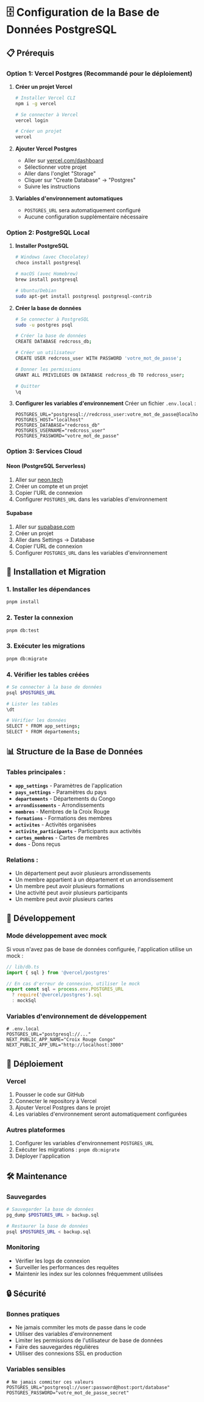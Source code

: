 # 🗄️ Configuration de la Base de Données PostgreSQL

## 📋 Prérequis

### Option 1: Vercel Postgres (Recommandé pour le déploiement)

1. **Créer un projet Vercel**
   ```bash
   # Installer Vercel CLI
   npm i -g vercel
   
   # Se connecter à Vercel
   vercel login
   
   # Créer un projet
   vercel
   ```

2. **Ajouter Vercel Postgres**
   - Aller sur [vercel.com/dashboard](https://vercel.com/dashboard)
   - Sélectionner votre projet
   - Aller dans l'onglet "Storage"
   - Cliquer sur "Create Database" → "Postgres"
   - Suivre les instructions

3. **Variables d'environnement automatiques**
   - `POSTGRES_URL` sera automatiquement configuré
   - Aucune configuration supplémentaire nécessaire

### Option 2: PostgreSQL Local

1. **Installer PostgreSQL**
   ```bash
   # Windows (avec Chocolatey)
   choco install postgresql
   
   # macOS (avec Homebrew)
   brew install postgresql
   
   # Ubuntu/Debian
   sudo apt-get install postgresql postgresql-contrib
   ```

2. **Créer la base de données**
   ```bash
   # Se connecter à PostgreSQL
   sudo -u postgres psql
   
   # Créer la base de données
   CREATE DATABASE redcross_db;
   
   # Créer un utilisateur
   CREATE USER redcross_user WITH PASSWORD 'votre_mot_de_passe';
   
   # Donner les permissions
   GRANT ALL PRIVILEGES ON DATABASE redcross_db TO redcross_user;
   
   # Quitter
   \q
   ```

3. **Configurer les variables d'environnement**
   Créer un fichier `.env.local` :
   ```env
   POSTGRES_URL="postgresql://redcross_user:votre_mot_de_passe@localhost:5432/redcross_db"
   POSTGRES_HOST="localhost"
   POSTGRES_DATABASE="redcross_db"
   POSTGRES_USERNAME="redcross_user"
   POSTGRES_PASSWORD="votre_mot_de_passe"
   ```

### Option 3: Services Cloud

#### **Neon (PostgreSQL Serverless)**
1. Aller sur [neon.tech](https://neon.tech)
2. Créer un compte et un projet
3. Copier l'URL de connexion
4. Configurer `POSTGRES_URL` dans les variables d'environnement

#### **Supabase**
1. Aller sur [supabase.com](https://supabase.com)
2. Créer un projet
3. Aller dans Settings → Database
4. Copier l'URL de connexion
5. Configurer `POSTGRES_URL` dans les variables d'environnement

## 🚀 Installation et Migration

### 1. Installer les dépendances
```bash
pnpm install
```

### 2. Tester la connexion
```bash
pnpm db:test
```

### 3. Exécuter les migrations
```bash
pnpm db:migrate
```

### 4. Vérifier les tables créées
```bash
# Se connecter à la base de données
psql $POSTGRES_URL

# Lister les tables
\dt

# Vérifier les données
SELECT * FROM app_settings;
SELECT * FROM departements;
```

## 📊 Structure de la Base de Données

### Tables principales :
- **`app_settings`** - Paramètres de l'application
- **`pays_settings`** - Paramètres du pays
- **`departements`** - Départements du Congo
- **`arrondissements`** - Arrondissements
- **`membres`** - Membres de la Croix Rouge
- **`formations`** - Formations des membres
- **`activites`** - Activités organisées
- **`activite_participants`** - Participants aux activités
- **`cartes_membres`** - Cartes de membres
- **`dons`** - Dons reçus

### Relations :
- Un département peut avoir plusieurs arrondissements
- Un membre appartient à un département et un arrondissement
- Un membre peut avoir plusieurs formations
- Une activité peut avoir plusieurs participants
- Un membre peut avoir plusieurs cartes

## 🔧 Développement

### Mode développement avec mock
Si vous n'avez pas de base de données configurée, l'application utilise un mock :

```typescript
// lib/db.ts
import { sql } from '@vercel/postgres'

// En cas d'erreur de connexion, utiliser le mock
export const sql = process.env.POSTGRES_URL 
  ? require('@vercel/postgres').sql
  : mockSql
```

### Variables d'environnement de développement
```env
# .env.local
POSTGRES_URL="postgresql://..."
NEXT_PUBLIC_APP_NAME="Croix Rouge Congo"
NEXT_PUBLIC_APP_URL="http://localhost:3000"
```

## 🚀 Déploiement

### Vercel
1. Pousser le code sur GitHub
2. Connecter le repository à Vercel
3. Ajouter Vercel Postgres dans le projet
4. Les variables d'environnement seront automatiquement configurées

### Autres plateformes
1. Configurer les variables d'environnement `POSTGRES_URL`
2. Exécuter les migrations : `pnpm db:migrate`
3. Déployer l'application

## 🛠️ Maintenance

### Sauvegardes
```bash
# Sauvegarder la base de données
pg_dump $POSTGRES_URL > backup.sql

# Restaurer la base de données
psql $POSTGRES_URL < backup.sql
```

### Monitoring
- Vérifier les logs de connexion
- Surveiller les performances des requêtes
- Maintenir les index sur les colonnes fréquemment utilisées

## 🔒 Sécurité

### Bonnes pratiques
- Ne jamais commiter les mots de passe dans le code
- Utiliser des variables d'environnement
- Limiter les permissions de l'utilisateur de base de données
- Faire des sauvegardes régulières
- Utiliser des connexions SSL en production

### Variables sensibles
```env
# Ne jamais commiter ces valeurs
POSTGRES_URL="postgresql://user:password@host:port/database"
POSTGRES_PASSWORD="votre_mot_de_passe_secret"
``` 
